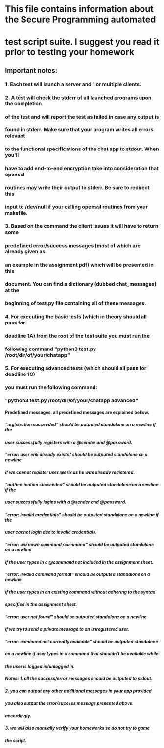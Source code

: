 # 
#  This file contains information about the Secure Programming automated
#  test script suite. I suggest you read it prior to testing your homework


## Important notes:
### 1. Each test will launch a server and 1 or multiple clients.
###
### 2. A test will check the stderr of all launched programs upon the completion
###    of the test and will report the test as failed in case any output is 
###    found in stderr. Make sure that your program writes all errors relevant
###    to the functional specifications of the chat app to stdout. When you'll
###    have to add end-to-end encryption take into consideration that openssl
###    routines may write their output to stderr. Be sure to redirect this
###    input to /dev/null if your calling openssl routines from your makefile.
###
### 3. Based on the command the client issues it will have to return some
###    predefined error/success messages (most of which are already given as 
###    an example in the assignment pdf) which will be presented in this 
###    document. You can find a dictionary (dubbed chat_messages) at the 
###    beginning of test.py file containing all of these messages.
###
### 4. For executing the basic tests (which in theory should all pass for 
###    deadline 1A) from the root of the test suite you must run the 
###    following command "python3 test.py /root/dir/of/your/chatapp"
###
### 5. For executing advanced tests (which should all pass for deadline 1C)
###    you must run the following command:
###   "python3 test.py /root/dir/of/your/chatapp advanced"


#### Predefined messages: all predefined messages are explained bellow.
##### 
##### "registration succeeded" should be outputed standalone on a newline if the 
#####  user successfully registers with a @sender and @password.
##### 
##### "error: user erik already exists" should be outputed standalone on a newline 
#####  if we cannot register user @erik as he was already registered.
##### 
##### "authentication succeeded" should be outputed standalone on a newline if the 
#####  user successfully logins with a @sender and @password.
##### 
##### "error: invalid credentials" should be outputed standalone on a newline if the 
#####  user cannot login due to invalid credentials.
#####
##### "error: unknown command /command" should be outputed standalone on a newline 
##### if the user types in a @command not included in the assignment sheet.
#####
##### "error: invalid command format" should be outputed standalone on a newline 
##### if the user types in an existing command without adhering to the syntax 
##### specified in the assignment sheet.
#####
##### "error: user not found" should be outputed standalone on a newline 
##### if we try to send a private message to an unregistered user.
#####
##### "error: command not currently available" should be outputed standalone 
##### on a newline if user types in a command that shouldn't be available while
##### the user is logged in/unlogged in.
#####
##### Notes: 1. all the success/error messages should be outputed to stdout.
#####        2. you can output any other additional messages in your app provided
#####           you also output the error/success message presented above 
#####           accordingly.
#####        3. we will also manually verify your homeworks so do not try to game
#####           the script.




